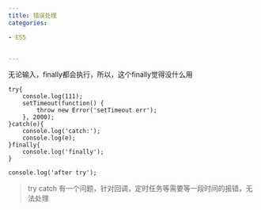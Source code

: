 ```yaml
---
title: 错误处理
categories: 

- ES5


---
```


无论输入，finally都会执行，所以，这个finally觉得没什么用

```
try{
    console.log(111);
    setTimeout(function() {
        throw new Error('setTimeout err');  
    }, 2000);
}catch(e){
    console.log('catch:');
    console.log(e);
}finally{
    console.log('finally');
}

console.log('after try');
```

> try catch 有一个问题，针对回调，定时任务等需要等一段时间的报错，无法处理